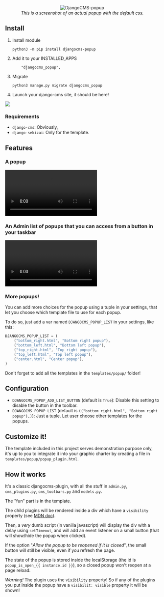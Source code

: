 <div align="center">
<img src="https://gitlab.com/kapt/open-source/djangocms-popup/uploads/e2df99dead12ac2c16e684d0f97d9ad3/image.png" alt="DjangoCMS-popup" /><br />
<i>This is a screenshot of an actual popup with the default css.</i>
</div>

## Install

1) Install module
   ```
   python3 -m pip install djangocms-popup
   ```

2) Add it to your INSTALLED_APPS
   ```
       "djangocms_popup",
   ```

3) Migrate
   ```
   python3 manage.py migrate djangocms_popup
   ```

4) Launch your django-cms site, it should be here!

![](https://gitlab.com/kapt/open-source/djangocms-popup/uploads/5bbbc877a1e68a440852f390c2259152/image.png)

### Requirements

* `django-cms`: Obviously,
* `django-sekizai`: Only for the template.

## Features

### A popup

![DjangoCMS-popup demo](https://gitlab.com/kapt/open-source/djangocms-popup/uploads/401e4f5d0182f2c5fd169e6cb2651a52/popup-demo.webm)

### An Admin list of popups that you can access from a button in your taskbar

![DjangoCMS-popup demo list](https://gitlab.com/kapt/open-source/djangocms-popup/uploads/7ae6ff72b81d6037023d88e7b6186f70/popup-list-demo.webm)

### More popups!

You can add more choices for the popup using a tuple in your settings, that let you choose which template file to use for each popup.

To do so, just add a var named `DJANGOCMS_POPUP_LIST` in your settings, like this:

```python
DJANGOCMS_POPUP_LIST = (
    ("bottom_right.html", "Bottom right popup"),
    ("bottom_left.html", "Bottom left popup"),
    ("top_right.html", "Top right popup"),
    ("top_left.html", "Top left popup"),
    ("center.html", "Center popup"),
)
```

Don't forget to add all the templates in the `templates/popup/` folder!

## Configuration

* `DJANGOCMS_POPUP_ADD_LIST_BUTTON` (default is `True`): Disable this setting to disable the button in the toolbar.
* `DJANGOCMS_POPUP_LIST` (default is `(("bottom_right.html", "Bottom right popup"),)`): Just a tuple. Let user choose other templates for the popups.

## Customize it!

The template included in this project serves demonstration purpose only, it's up to you to integrate it into your graphic charter by creating a file in `templates/popup/popup_plugin.html`.

## How it works

It's a classic djangocms-plugin, with all the stuff in `admin.py`, `cms_plugins.py`, `cms_toolbars.py` and `models.py`.

The "fun" part is in the template.

The child plugins will be rendered inside a div which have a `visibility` property (see [MDN doc](https://developer.mozilla.org/en-US/docs/Web/CSS/visibility)).

Then, a _very_ dumb script (in vanilla javascript) will display the div with a delay using `setTimeout`, and will add an event listener on a small button (that will show/hide the popup when clicked).

If the option "*Allow the popup to be reopened if it is closed*", the small button will still be visible, even if you refresh the page.

The state of the popup is stored inside the localStorage (the id is `popup_is_open_{{ instance.id }}`), so a closed popup won't reopen at a page reload.

*Warning!* The plugin uses the `visibility` property! So if any of the plugins you put inside the popup have a `visibilit: visible` property it will be shown!
